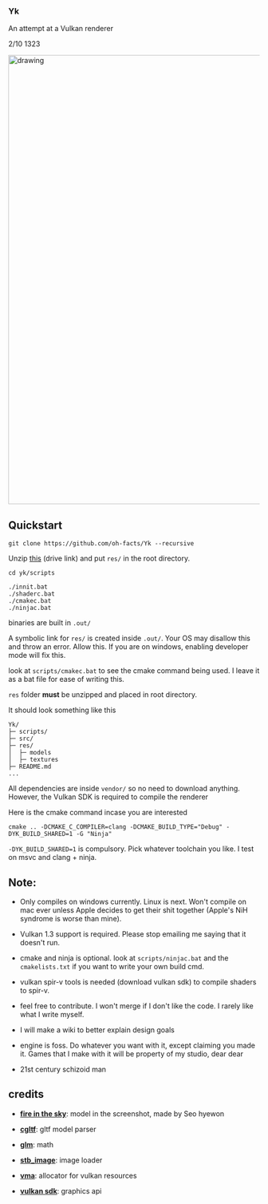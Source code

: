 ### Yk

An attempt at a Vulkan renderer

2/10 1323

<img src="https://github.com/oh-facts/Yk/assets/125090383/3ac7e48e-3672-4aa1-9598-d3bef4b6ad89" alt="drawing" width="900"/>

## Quickstart

```
git clone https://github.com/oh-facts/Yk --recursive
```

Unzip [this](https://drive.google.com/drive/folders/1HdYLU3ol2YaoFkgIoVk8wFlecx9lTBLY?usp=sharing) (drive link) and put `res/` in the root directory.

```
cd yk/scripts

./innit.bat
./shaderc.bat
./cmakec.bat
./ninjac.bat
```

binaries are built in `.out/`

A symbolic link for `res/` is created inside `.out/`. Your OS may disallow this and throw an error. Allow this. If you are on windows,
enabling developer mode will fix this.

look at `scripts/cmakec.bat` to see the cmake command being used. I leave it as a bat file for ease of writing this.

`res` folder **must** be unzipped and placed in root directory.

It should look something like this
```
Yk/
├─ scripts/
├─ src/
├─ res/
│  ├─ models
│  ├─ textures
├─ README.md
...
```

All dependencies are inside `vendor/` so no need to download anything. However, the Vulkan SDK is required to compile the renderer

Here is the cmake command incase you are interested
```
cmake .. -DCMAKE_C_COMPILER=clang -DCMAKE_BUILD_TYPE="Debug" -DYK_BUILD_SHARED=1 -G "Ninja"
```

`-DYK_BUILD_SHARED=1` is compulsory. Pick whatever toolchain you like. I test on msvc and clang + ninja.

  ## Note:

- Only compiles on windows currently. Linux is next. Won't compile on mac ever unless Apple decides to get their shit together (Apple's NiH syndrome is worse than mine).

- Vulkan 1.3 support is required. Please stop emailing me saying that it doesn't run.

- cmake and ninja is optional. look at `scripts/ninjac.bat` and the `cmakelists.txt` if you want to write your own build cmd.

- vulkan spir-v tools is needed (download vulkan sdk) to compile shaders to spir-v.

- feel free to contribute. I won't merge if I don't like the code. I rarely like what I write myself.

- I will make a wiki to better explain design goals

- engine is foss. Do whatever you want with it, except claiming you made it. Games that I make with it will be property of my studio, dear dear

- 21st century schizoid man


## credits

- **[fire in the sky](https://sketchfab.com/3d-models/fire-in-the-sky-06d903f5dc5245699adf38192f77fbb6)**: model in the screenshot, made by Seo hyewon

-  **[cgltf](https://github.com/jkuhlmann/cgltf/tree/master)**: gltf model parser

-  **[glm](https://github.com/g-truc/glm/tree/master)**: math
  
-  **[stb_image](https://github.com/nothings/stb)**: image loader
  
- **[vma](https://github.com/GPUOpen-LibrariesAndSDKs/VulkanMemoryAllocator)**: allocator for vulkan resources

- **[vulkan sdk](https://www.lunarg.com/vulkan-sdk/)**: graphics api
